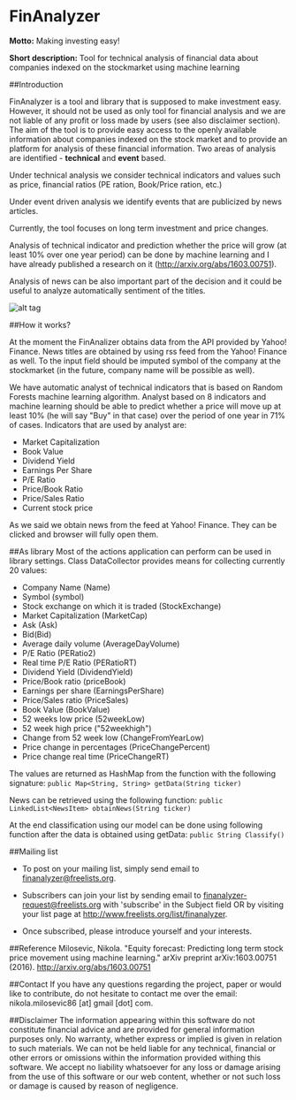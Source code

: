 # FinAnalyzer
**Motto:** Making investing easy!

**Short description:** Tool for technical analysis of financial data about companies indexed on the stockmarket using machine learning

##Introduction

FinAnalyzer is a tool and library that is supposed to make investment easy. However, it should not be used as only tool for financial analysis and we are not liable of any profit or loss made by users (see also disclaimer section). The aim of the tool is to provide easy access to the openly available information about companies indexed on the stock market and to provide an platform for analysis of these financial information. Two areas of analysis are identified - **technical** and **event** based. 

Under technical analysis we consider technical indicators and values such as price, financial ratios (PE ration, Book/Price ration, etc.)

Under event driven analysis we identify events that are publicized by news articles. 

Currently, the tool focuses on long term investment and price changes. 

Analysis of technical indicator and prediction whether the price will grow (at least 10% over one year period) can be done by machine learning and I have already published a research on it (http://arxiv.org/abs/1603.00751).

Analysis of news can be also important part of the decision and it could be useful to analyze automatically sentiment of the titles.  

![alt tag](https://github.com/nikolamilosevic86/FinAnalyzer/blob/master/img/Screen1.png)


##How it works?

At the moment the FinAnalizer obtains data from the API provided by Yahoo! Finance. News titles are obtained by using rss feed from the Yahoo! Finance as well. To the input field should be imputed symbol of the company at the stockmarket (in the future, company name will be possible as well). 

We have automatic analyst of technical indicators that is based on Random Forests machine learning algorithm. Analyst based on 8 indicators and machine learning should be able to predict whether a price will move up at least 10% (he will say "Buy" in that case) over the period of one year in 71% of cases. Indicators that are used by analyst are:
* Market Capitalization
* Book Value
* Dividend Yield
* Earnings Per Share
* P/E Ratio
* Price/Book Ratio
* Price/Sales Ratio
* Current stock price 

As we said we obtain news from the feed at Yahoo! Finance. They can be clicked and browser will fully open them.

##As library
Most of the actions application can perform can be used in library settings. Class DataCollector provides means for collecting currently 20 values:
* Company Name (Name)
* Symbol (symbol)
* Stock exchange on which it is traded (StockExchange)
* Market Capitalization (MarketCap)
* Ask (Ask)
* Bid(Bid)
* Average daily volume (AverageDayVolume)
* P/E Ratio (PERatio2)
* Real time P/E Ratio (PERatioRT)
* Dividend Yield (DividendYield)
* Price/Book ratio (priceBook)
* Earnings per share (EarningsPerShare)
* Price/Sales ratio (PriceSales)
* Book Value (BookValue)
* 52 weeks low price (52weekLow)
* 52 week high price ("52weekhigh")
* Change from 52 week low (ChangeFromYearLow)
* Price change in percentages (PriceChangePercent)
* Price change real time (PriceChangeRT)

The values are returned as HashMap from the function with the following signature: 
`public Map<String, String> getData(String ticker)`

News can be retrieved using the following function:
`public LinkedList<NewsItem> obtainNews(String ticker)`

At the end classification using our model can be done using following function after the data is obtained using getData:
`public String Classify()`

##Mailing list
- To post on your mailing list, simply send email to finanalyzer@freelists.org.

- Subscribers can join your list by sending email to finanalyzer-request@freelists.org with 'subscribe' in the Subject field OR by visiting your list page at http://www.freelists.org/list/finanalyzer. 

- Once subscribed, please introduce yourself and your interests.


##Reference
Milosevic, Nikola. "Equity forecast: Predicting long term stock price movement using machine learning." arXiv preprint arXiv:1603.00751 (2016). http://arxiv.org/abs/1603.00751

##Contact
If you have any questions regarding the project, paper or would like to contribute, do not hesitate to contact me over the email: nikola.milosevic86 [at] gmail [dot] com.

##Disclaimer
The information appearing within this software do not constitute financial advice and are provided for general information purposes only. No warranty, whether express or implied is given in relation to such materials. We can not be held liable for any technical, financial or other errors or omissions within the information provided withing this software. We accept no liability whatsoever for any loss or damage arising from the use of this software or our web content, whether or not such loss or damage is caused by reason of negligence.



